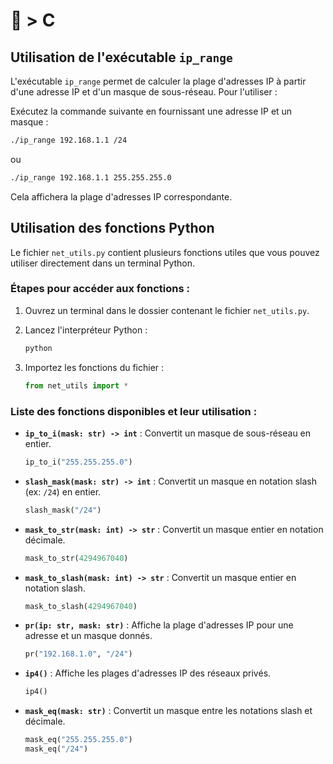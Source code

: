 # 🐍 > C

## Utilisation de l'exécutable `ip_range`

L'exécutable `ip_range` permet de calculer la plage d'adresses IP à partir d'une adresse IP et d'un masque de sous-réseau. Pour l'utiliser :

Exécutez la commande suivante en fournissant une adresse IP et un masque :
   ```bash
   ./ip_range 192.168.1.1 /24
   ```
   ou
   ```bash
   ./ip_range 192.168.1.1 255.255.255.0
   ```

Cela affichera la plage d'adresses IP correspondante.

## Utilisation des fonctions Python

Le fichier `net_utils.py` contient plusieurs fonctions utiles que vous pouvez utiliser directement dans un terminal Python.

### Étapes pour accéder aux fonctions :

1. Ouvrez un terminal dans le dossier contenant le fichier `net_utils.py`.

1. Lancez l'interpréteur Python :
   ```bash
   python
   ```

3. Importez les fonctions du fichier :
   ```python
   from net_utils import *
   ```

### Liste des fonctions disponibles et leur utilisation :

- **`ip_to_i(mask: str) -> int`** : Convertit un masque de sous-réseau en entier.
  ```python
  ip_to_i("255.255.255.0")
  ```

- **`slash_mask(mask: str) -> int`** : Convertit un masque en notation slash (ex: `/24`) en entier.
  ```python
  slash_mask("/24")
  ```

- **`mask_to_str(mask: int) -> str`** : Convertit un masque entier en notation décimale.
  ```python
  mask_to_str(4294967040)
  ```

- **`mask_to_slash(mask: int) -> str`** : Convertit un masque entier en notation slash.
  ```python
  mask_to_slash(4294967040)
  ```

- **`pr(ip: str, mask: str)`** : Affiche la plage d'adresses IP pour une adresse et un masque donnés.
  ```python
  pr("192.168.1.0", "/24")
  ```

- **`ip4()`** : Affiche les plages d'adresses IP des réseaux privés.
  ```python
  ip4()
  ```

- **`mask_eq(mask: str)`** : Convertit un masque entre les notations slash et décimale.
  ```python
  mask_eq("255.255.255.0")
  mask_eq("/24")
  ```
